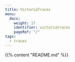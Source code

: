 ```yaml
---
title: VictoriaTraces
menu:
  docs:
    weight: 17
    identifier: victoriatraces
    pageRef: "/"
tags:
  - traces
---
```

{{% content "README.md" %}}
